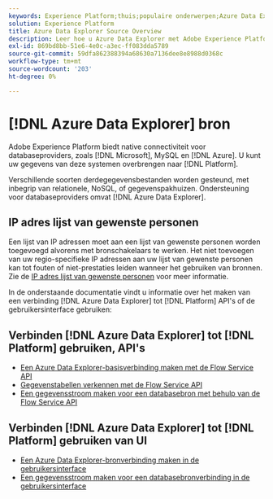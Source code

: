 ```yaml
---
keywords: Experience Platform;thuis;populaire onderwerpen;Azure Data Explorer;azure Data Explorer
solution: Experience Platform
title: Azure Data Explorer Source Overview
description: Leer hoe u Azure Data Explorer met Adobe Experience Platform verbindt via API's of de gebruikersinterface.
exl-id: 869bd8bb-51e6-4e0c-a3ec-ff083dda5789
source-git-commit: 59dfa862388394a68630a7136dee8e8988d0368c
workflow-type: tm+mt
source-wordcount: '203'
ht-degree: 0%

---
```


# [!DNL Azure Data Explorer] bron

Adobe Experience Platform biedt native connectiviteit voor databaseproviders, zoals [!DNL Microsoft], MySQL en [!DNL Azure]. U kunt uw gegevens van deze systemen overbrengen naar [!DNL Platform].

Verschillende soorten derdegegevensbestanden worden gesteund, met inbegrip van relationele, NoSQL, of gegevenspakhuizen. Ondersteuning voor databaseproviders omvat [!DNL Azure Data Explorer].

## IP adres lijst van gewenste personen

Een lijst van IP adressen moet aan een lijst van gewenste personen worden toegevoegd alvorens met bronschakelaars te werken. Het niet toevoegen van uw regio-specifieke IP adressen aan uw lijst van gewenste personen kan tot fouten of niet-prestaties leiden wanneer het gebruiken van bronnen. Zie de [IP adres lijst van gewenste personen](../../ip-address-allow-list.md) voor meer informatie.

In de onderstaande documentatie vindt u informatie over het maken van een verbinding [!DNL Azure Data Explorer] tot [!DNL Platform] API&#39;s of de gebruikersinterface gebruiken:

## Verbinden [!DNL Azure Data Explorer] tot [!DNL Platform] gebruiken, API&#39;s

- [Een Azure Data Explorer-basisverbinding maken met de Flow Service API](../../tutorials/api/create/databases/data-explorer.md)
- [Gegevenstabellen verkennen met de Flow Service API](../../tutorials/api/explore/tabular.md)
- [Een gegevensstroom maken voor een databasebron met behulp van de Flow Service API](../../tutorials/api/collect/database-nosql.md)

## Verbinden [!DNL Azure Data Explorer] tot [!DNL Platform] gebruiken van UI

- [Een Azure Data Explorer-bronverbinding maken in de gebruikersinterface](../../tutorials/ui/create/databases/data-explorer.md)
- [Een gegevensstroom maken voor een databasebronverbinding in de gebruikersinterface](../../tutorials/ui/dataflow/databases.md)
